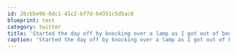 ```yaml
---
id: 26cb5e96-0dc1-41c2-bf7d-64351c5d5ac8
blueprint: text
category: twitter
title: 'Started the day off by knocking over a lamp as I got out of bed. Hello Monday.'
caption: 'Started the day off by knocking over a lamp as I got out of bed. Hello Monday.'
---
```

